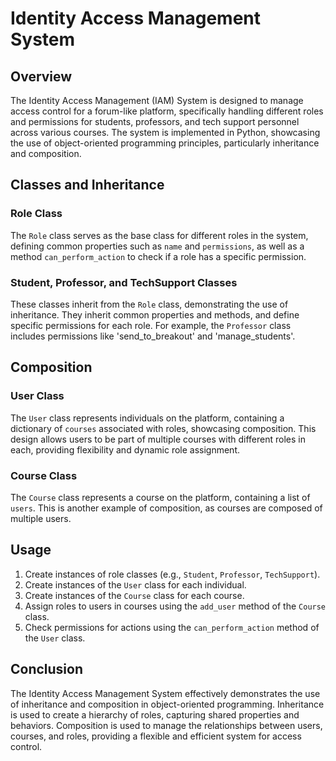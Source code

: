# Identity Access Management System

## Overview

The Identity Access Management (IAM) System is designed to manage access control for a forum-like platform, specifically handling different roles and permissions for students, professors, and tech support personnel across various courses. The system is implemented in Python, showcasing the use of object-oriented programming principles, particularly inheritance and composition.

## Classes and Inheritance

### Role Class

The `Role` class serves as the base class for different roles in the system, defining common properties such as `name` and `permissions`, as well as a method `can_perform_action` to check if a role has a specific permission.

### Student, Professor, and TechSupport Classes

These classes inherit from the `Role` class, demonstrating the use of inheritance. They inherit common properties and methods, and define specific permissions for each role. For example, the `Professor` class includes permissions like 'send_to_breakout' and 'manage_students'.

## Composition

### User Class

The `User` class represents individuals on the platform, containing a dictionary of `courses` associated with roles, showcasing composition. This design allows users to be part of multiple courses with different roles in each, providing flexibility and dynamic role assignment.

### Course Class

The `Course` class represents a course on the platform, containing a list of `users`. This is another example of composition, as courses are composed of multiple users.

## Usage

1. Create instances of role classes (e.g., `Student`, `Professor`, `TechSupport`).
2. Create instances of the `User` class for each individual.
3. Create instances of the `Course` class for each course.
4. Assign roles to users in courses using the `add_user` method of the `Course` class.
5. Check permissions for actions using the `can_perform_action` method of the `User` class.

## Conclusion

The Identity Access Management System effectively demonstrates the use of inheritance and composition in object-oriented programming. Inheritance is used to create a hierarchy of roles, capturing shared properties and behaviors. Composition is used to manage the relationships between users, courses, and roles, providing a flexible and efficient system for access control.